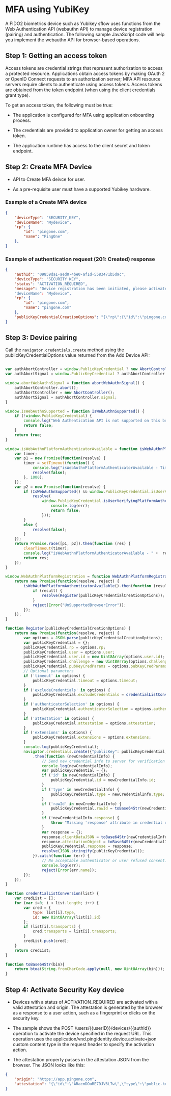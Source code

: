 # MFA using YubiKey

A FIDO2 biometrics device such as Yubikey sflow uses functions from the Web Authentication API (webauthn API) to manage device registration (pairing) and authentication. The following sample JavaScript code will help you implement the webauthn API for browser-based operations.

## Step 1: Getting an access token     

Access tokens are credential strings that represent authorization to access a protected resource. Applications obtain access tokens by making OAuth 2 or OpenID Connect requests to an authorization server; MFA API resource servers require clients to authenticate using access tokens. Access tokens are obtained from the token endpoint (when using the client credentials grant type).

To get an access token, the following must be true:  

- The application is configured for MFA using  application onboarding process.

- The credentials are provided to application owner for getting an access token.  

- The application runtime  has access to the client secret and token endpoint. 


## Step 2: Create MFA  Device 

- API to Create MFA  deivce for user.

- As a pre-requisite user  must have a supported Yubikey hardware.

<!--
type: tab
titles: Request, Response
-->

### Example of a Create MFA device 

```json
{
    "deviceType": "SECURITY_KEY",
    "deviceName": "Mydevice",
    "rp": {
        "id": "pingone.com",
        "name": "PingOne"
    },
}
```
<!--
type: tab
-->

### Example of authentication request (201: Created) response


```json
{
    "authId": "09859da1-aed0-4be0-af1d-5583471b5d9c",
    "deviceType": "SECURITY_KEY",
    "status": "ACTIVATION_REQUIRED",
    "message": "Device registration has been initiated, please activate the device to use"
    "deviceName": "Mydevice",
    "rp": {
        "id": "pingone.com",
        "name": "pingone.com"
    },
    "publicKeyCredentialCreationOptions": "{\"rp\":{\"id\":\"pingone.com\"},\"user\":{\"id\":[-80,-62,-62,-66,84,85,-36,51,81,8,95,88,-105,64,103,-72,14,-18,-24,54,65,-58,-79,36,10,-55,-93,33,108,41,37,-94],\"displayName\":\"9ad15e9e-3ac6-43f7-a053-d46b87d6c4a7_tomjones\",\"name\":\"9ad15e9e-3ac6-43f7-a053-d46b87d6c4a7_tomjones\"},\"challenge\":[-103,5,109,97,69,75,87,108,-122,-11,54,15,-111,-60,-32,-92,-91,-21,70,34,96,-72,87,66,-45,-5,-99,-112,26,110,-33,-112],\"pubKeyCredParams\":[{\"type\":\"public-key\",\"alg\":\"-7\"},{\"type\":\"public-key\",\"alg\":\"-37\"},{\"type\":\"public-key\",\"alg\":\"-257\"}],\"timeout\":120000,\"excludeCredentials\":[],\"authenticatorSelection\":{\"authenticatorAttachment\":\"cross-platform\",\"requireResidentKey\":false,\"userVerification\":\"preferred\"},\"attestation\":\"direct\"}"
}


```

<!-- type: tab-end -->


## Step 3: Device pairing

Call the `navigator.credentials.create` method using the publicKeyCredentialOptions value returned from the Add  Device API:


```javascript

var authAbortController = window.PublicKeyCredential ? new AbortController() : null;
var authAbortSignal = window.PublicKeyCredential ? authAbortController.signal : null;

window.abortWebAuthnSignal = function abortWebAuthnSignal() {
    authAbortController.abort();
    authAbortController = new AbortController();
    authAbortSignal = authAbortController.signal;
}

window.IsWebAuthnSupported = function IsWebAuthnSupported() {
    if (!window.PublicKeyCredential) {
        console.log("Web Authentication API is not supported on this browser.");
        return false;
    }
    return true;
}

window.isWebAuthnPlatformAuthenticatorAvailable = function isWebAuthnPlatformAuthenticatorAvailable() {
    var timer;
    var p1 = new Promise(function(resolve) {
        timer = setTimeout(function() {
            console.log("isWebAuthnPlatformAuthenticatorAvailable - Timeout");
            resolve(false);
        }, 1000);
    });
    var p2 = new Promise(function(resolve) {
        if (IsWebAuthnSupported() && window.PublicKeyCredential.isUserVerifyingPlatformAuthenticatorAvailable) {
            resolve(
	            window.PublicKeyCredential.isUserVerifyingPlatformAuthenticatorAvailable().catch(function(err) {
                    console.log(err);
                    return false;
                }));
        }
        else {
            resolve(false);
        }
    });
    return Promise.race([p1, p2]).then(function (res) {
        clearTimeout(timer);
        console.log("isWebAuthnPlatformAuthenticatorAvailable - " +  res);
        return res;
    });
}

window.WebAuthnPlatformRegistration = function WebAuthnPlatformRegistration(publicKeyCredentialCreationOptions) {
    return new Promise(function(resolve, reject) {
        isWebAuthnPlatformAuthenticatorAvailable().then(function (result) {
            if (result) {
                resolve(Register(publicKeyCredentialCreationOptions));
            }
            reject(Error("UnSupportedBrowserError"));
        });
    });
}

function Register(publicKeyCredentialCreationOptions) {
    return new Promise(function(resolve, reject) {
        var options = JSON.parse(publicKeyCredentialCreationOptions);
        var publicKeyCredential = {};
        publicKeyCredential.rp = options.rp;
        publicKeyCredential.user = options.user;
        publicKeyCredential.user.id = new Uint8Array(options.user.id);
        publicKeyCredential.challenge = new Uint8Array(options.challenge);
        publicKeyCredential.pubKeyCredParams = options.pubKeyCredParams;
        // Optional parameters
        if ('timeout' in options) {
            publicKeyCredential.timeout = options.timeout;
        }
        if ('excludeCredentials' in options) {
            publicKeyCredential.excludeCredentials = credentialListConversion(options.excludeCredentials);
        }
        if ('authenticatorSelection' in options) {
            publicKeyCredential.authenticatorSelection = options.authenticatorSelection;
        }
        if ('attestation' in options) {
            publicKeyCredential.attestation = options.attestation;
        }
        if ('extensions' in options) {
            publicKeyCredential.extensions = options.extensions;
        }
        console.log(publicKeyCredential);
        navigator.credentials.create({"publicKey": publicKeyCredential, "signal": authAbortSignal})
            .then(function (newCredentialInfo) {
                // Send new credential info to server for verification and registration.
                console.log(newCredentialInfo);
                var publicKeyCredential = {};
                if ('id' in newCredentialInfo) {
                    publicKeyCredential.id = newCredentialInfo.id;
                }
                if ('type' in newCredentialInfo) {
                    publicKeyCredential.type = newCredentialInfo.type;
                }
                if ('rawId' in newCredentialInfo) {
                    publicKeyCredential.rawId = toBase64Str(newCredentialInfo.rawId);
                }
                if (!newCredentialInfo.response) {
                    throw "Missing 'response' attribute in credential response";
                }
                var response = {};
                response.clientDataJSON = toBase64Str(newCredentialInfo.response.clientDataJSON);
                response.attestationObject = toBase64Str(newCredentialInfo.response.attestationObject);
                publicKeyCredential.response = response;
                resolve(JSON.stringify(publicKeyCredential));
            }).catch(function (err) {
                // No acceptable authenticator or user refused consent. Handle appropriately.
                console.log(err);
                reject(Error(err.name));
        });
    });
}

function credentialListConversion(list) {
    var credList = [];
    for (var i=0; i < list.length; i++) {
        var cred = {
            type: list[i].type,
            id: new Uint8Array(list[i].id)
        };
        if (list[i].transports) {
            cred.transports = list[i].transports;
        }
        credList.push(cred);
    }
    return credList;
}

function toBase64Str(bin){
    return btoa(String.fromCharCode.apply(null, new Uint8Array(bin)));
}

```

## Step 4: Activate Security Key device

- Devices with a status of ACTIVATION_REQUIRED are activated with a valid attestation and origin. The attestation is generated by the browser as a response to a user action, such as a fingerprint or clicks on the security key.

- The sample shows the POST /users/{{userID}}/devices/{{authId}} operation to activate the device specified in the request URL. This operation uses the application/vnd.pingidentity.device.activate+json custom content type in the request header to specify the activation action.

- The attestation property passes in the attestation JSON from the browser. The JSON looks like this:

```json
{
    "origin": "https://app.pingone.com",
    "attestation": "{\"id\":\"ARacmDOuRE7DJV6L7w\",\"type\":\"public-key\",\"rawId\":\"ARacmDOuRE7DJV6L7w=\",\"response\":{\"clientDataJSON\":\"eyJ0eXBlIjoid2ViYXV0aG4uY3JlYXRYWxzZX0=\",\"attestationObject\":\"o2NmbXRmcGFja2VkZ2F0dFFO29h8n6WKBn6tHCQ=\"},\"clientExtensionResults\":{}}"
}
```